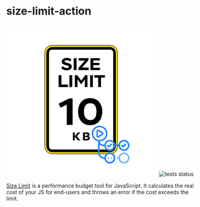 # size-limit-action
<img alt="logo" src="/assets/logo.png">

<img alt="tests status" src="https://github.com/andresz1/size-limit-action/workflows/test/badge.svg">

[Size Limit](https://github.com/ai/size-limit) is a performance budget tool for JavaScript. It calculates the real cost of your JS for end-users and throws an error if the cost exceeds the limit.
